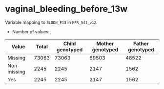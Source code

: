# vaginal_bleeding_before_13w
Variable mapping to `BLODN_F13` in `MFR_541_v12`.
- Number of values:

| Value | Total | Child genotyped | Mother genotyped | Father genotyped |
| ----- | ----- | --------------- | ---------------- | ---------------- |
| Missing | 73063 | 73063 | 69503 | 48522 |
| Non-missing | 2245 | 2245 | 2147 | 1562 |
| Yes | 2245 | 2245 | 2147 |1562 |



